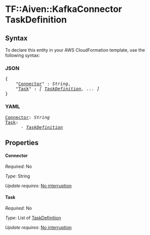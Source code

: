 # TF::Aiven::KafkaConnector TaskDefinition

## Syntax

To declare this entity in your AWS CloudFormation template, use the following syntax:

### JSON

<pre>
{
    "<a href="#connector" title="Connector">Connector</a>" : <i>String</i>,
    "<a href="#task" title="Task">Task</a>" : <i>[ <a href="taskdefinition.md">TaskDefinition</a>, ... ]</i>
}
</pre>

### YAML

<pre>
<a href="#connector" title="Connector">Connector</a>: <i>String</i>
<a href="#task" title="Task">Task</a>: <i>
      - <a href="taskdefinition.md">TaskDefinition</a></i>
</pre>

## Properties

#### Connector

_Required_: No

_Type_: String

_Update requires_: [No interruption](https://docs.aws.amazon.com/AWSCloudFormation/latest/UserGuide/using-cfn-updating-stacks-update-behaviors.html#update-no-interrupt)

#### Task

_Required_: No

_Type_: List of <a href="taskdefinition.md">TaskDefinition</a>

_Update requires_: [No interruption](https://docs.aws.amazon.com/AWSCloudFormation/latest/UserGuide/using-cfn-updating-stacks-update-behaviors.html#update-no-interrupt)

